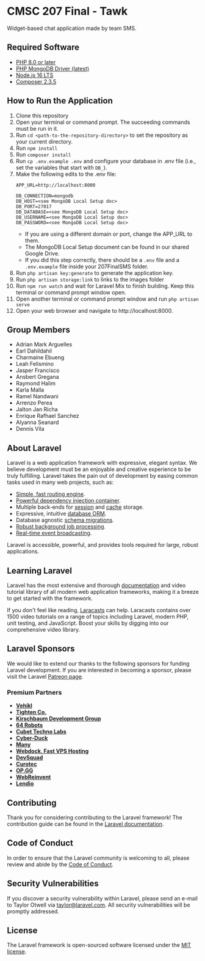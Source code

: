 # CMSC 207 Final - Tawk

Widget-based chat application made by team SMS.

## Required Software
- [PHP 8.0 or later](https://www.apachefriends.org/index.html)
- [PHP MongoDB Driver (latest)](https://pecl.php.net/package/mongodb)
- [Node.js 16 LTS](https://nodejs.org/en/download/)
- [Composer 2.3.5](https://getcomposer.org/download/)

## How to Run the Application
1. Clone this repository
2. Open your terminal or command prompt. The succeeding commands must be run in it.
3. Run `cd <path-to-the-repository-directory>` to set the repository as your current directory.
4. Run `npm install`
5. Run `composer install`
6. Run `cp .env.example .env` and configure your database in .env file (i.e., set the variables that start with `DB_`).
7. Make the following edits to the .env file:
    ```
    APP_URL=http://localhost:8000

    DB_CONNECTION=mongodb
    DB_HOST=<see MongoDB Local Setup doc>
    DB_PORT=27017
    DB_DATABASE=<see MongoDB Local Setup doc>
    DB_USERNAME=<see MongoDB Local Setup doc>
    DB_PASSWORD=<see MongoDB Local Setup doc>
    ```
    - If you are using a different domain or port, change the APP_URL to them.
    - The MongoDB Local Setup document can be found in our shared Google Drive.
    - If you did this step correctly, there should be a `.env` file and a `.env.example` file inside your 207FinalSMS folder.
8. Run `php artisan key:generate` to generate the application key.
9. Run `php artisan storage:link` to links to the images folder
10. Run `npm run watch` and wait for Laravel Mix to finish building. Keep this terminal or command prompt window open.
11. Open another terminal or command prompt window and run `php artisan serve`
12. Open your web browser and navigate to http://localhost:8000.

## Group Members
- Adrian Mark Arguelles
- Earl Dahildahil
- Charmaine Ebueng
- Leah Felismino
- Jasper Francisco
- Ansbert Gregana
- Raymond Halim
- Karla Malla
- Ramel Nandwani
- Arrenzo Perea
- Jalton Jan Richa
- Enrique Rafhael Sanchez
- Alyanna Seanard
- Dennis Vila

## About Laravel

Laravel is a web application framework with expressive, elegant syntax. We believe development must be an enjoyable and creative experience to be truly fulfilling. Laravel takes the pain out of development by easing common tasks used in many web projects, such as:

- [Simple, fast routing engine](https://laravel.com/docs/routing).
- [Powerful dependency injection container](https://laravel.com/docs/container).
- Multiple back-ends for [session](https://laravel.com/docs/session) and [cache](https://laravel.com/docs/cache) storage.
- Expressive, intuitive [database ORM](https://laravel.com/docs/eloquent).
- Database agnostic [schema migrations](https://laravel.com/docs/migrations).
- [Robust background job processing](https://laravel.com/docs/queues).
- [Real-time event broadcasting](https://laravel.com/docs/broadcasting).

Laravel is accessible, powerful, and provides tools required for large, robust applications.

## Learning Laravel

Laravel has the most extensive and thorough [documentation](https://laravel.com/docs) and video tutorial library of all modern web application frameworks, making it a breeze to get started with the framework.

If you don't feel like reading, [Laracasts](https://laracasts.com) can help. Laracasts contains over 1500 video tutorials on a range of topics including Laravel, modern PHP, unit testing, and JavaScript. Boost your skills by digging into our comprehensive video library.

## Laravel Sponsors

We would like to extend our thanks to the following sponsors for funding Laravel development. If you are interested in becoming a sponsor, please visit the Laravel [Patreon page](https://patreon.com/taylorotwell).

### Premium Partners

- **[Vehikl](https://vehikl.com/)**
- **[Tighten Co.](https://tighten.co)**
- **[Kirschbaum Development Group](https://kirschbaumdevelopment.com)**
- **[64 Robots](https://64robots.com)**
- **[Cubet Techno Labs](https://cubettech.com)**
- **[Cyber-Duck](https://cyber-duck.co.uk)**
- **[Many](https://www.many.co.uk)**
- **[Webdock, Fast VPS Hosting](https://www.webdock.io/en)**
- **[DevSquad](https://devsquad.com)**
- **[Curotec](https://www.curotec.com/services/technologies/laravel/)**
- **[OP.GG](https://op.gg)**
- **[WebReinvent](https://webreinvent.com/?utm_source=laravel&utm_medium=github&utm_campaign=patreon-sponsors)**
- **[Lendio](https://lendio.com)**

## Contributing

Thank you for considering contributing to the Laravel framework! The contribution guide can be found in the [Laravel documentation](https://laravel.com/docs/contributions).

## Code of Conduct

In order to ensure that the Laravel community is welcoming to all, please review and abide by the [Code of Conduct](https://laravel.com/docs/contributions#code-of-conduct).

## Security Vulnerabilities

If you discover a security vulnerability within Laravel, please send an e-mail to Taylor Otwell via [taylor@laravel.com](mailto:taylor@laravel.com). All security vulnerabilities will be promptly addressed.

## License

The Laravel framework is open-sourced software licensed under the [MIT license](https://opensource.org/licenses/MIT).
